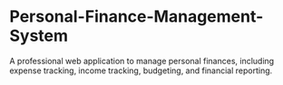 # Personal-Finance-Management-System
A professional web application to manage personal finances, including expense tracking, income tracking, budgeting, and financial reporting.
